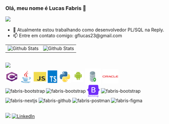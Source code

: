 <h3>Olá, meu nome é Lucas Fabris 👋</h3>

<img src="https://img.shields.io/badge/Overview-Lucas%20Fabris-blue">

<ul>
  <li>🔭 Atualmente estou trabalhando como desenvolvedor PL/SQL na Reply.</li>
  <li>📫 Entre em contato comigo: gflucas23@gmail.com</li>
</ul>

<table>
  <tr>
    <td>
      <img
        align="left"
        src="https://github-readme-stats.vercel.app/api?username=ofabris&theme=vision-friendly-dark&hide_border=false&include_all_commits=true"
        alt="Github Stats"
      />
    </td>
    <td>
      <img
        align="left"
        src="https://github-readme-stats.vercel.app/api/top-langs/?username=ofabris&theme=vision-friendly-dark&hide_border=false&include_all_commits=true&count_private=true&layout=compact"
        alt="Github Stats"
      />
    </td>
  </tr>
</table>

<div style="display: inline_block"><br>
  <img src="https://img.shields.io/badge/Minhas%20Skills- 😎 -blue"><br>
  
  <img align="center" alt="fabris-csharp" height="30" width="40" src="./elements/csharp-logo.svg"/>
  <img align="center" alt="fabris-java" src="https://raw.githubusercontent.com/devicons/devicon/master/icons/java/java-original.svg" alt="java" width="40" height="40"/>
  <img align="center" alt="fabris-javascript" height="30" width="40" src="./elements/javascript-logo.svg"/>
  <img align="center" alt="fabris-typescript" src="https://raw.githubusercontent.com/devicons/devicon/master/icons/typescript/typescript-original.svg" width="30" height="40"/>
  <img align="center" alt="fabris-python" height="40" width="40" src="./elements/python-logo.svg"/>
  <img align="center" lt="fabris-android" src="https://raw.githubusercontent.com/devicons/devicon/master/icons/android/android-original-wordmark.svg" width="35" height="35"/>
  <img align="center" alt="fabris-plsql" height="50" width="50" src="./elements/sqldeveloper-logo.svg"/>
  <img align="center" alt="fabris-oracle" src="https://raw.githubusercontent.com/devicons/devicon/master/icons/oracle/oracle-original.svg" width="50" height="45"/>
  
<br>
  <img align="center" alt="fabris-bootstrap" src="https://cdn.worldvectorlogo.com/logos/css-3.svg" width="30" height="30"/>
  <img align="center" alt="fabris-bootstrap" src="https://cdn.worldvectorlogo.com/logos/html5-2.svg" width="40" height="40"/>
  <img align="center" alt="fabris-bootstrap" src="https://raw.githubusercontent.com/devicons/devicon/master/icons/bootstrap/bootstrap-plain-wordmark.svg" width="40" height="40"/>
  <img align="center" alt="fabris-bootstrap" src="https://cdn.worldvectorlogo.com/logos/tailwindcss.svg" width="40" height="40"/>
  <img align="center" alt="fabris-nextjs" src="https://cdn.worldvectorlogo.com/logos/next-js.svg" width="40" height="40"/>
  <img align="center" alt="fabris-github" src="https://www.vectorlogo.zone/logos/git-scm/git-scm-icon.svg" width="40" height="40"/>
  <img align="center" alt="fabris-postman" src="https://www.vectorlogo.zone/logos/getpostman/getpostman-icon.svg" width="35" height="35"/>
  <img align="center" alt="fabris-figma" src="https://www.vectorlogo.zone/logos/figma/figma-icon.svg" width="35" height="35"/>
</div>

##

<div>
  <a href="mailto:gflucas23@gmail.com"><img src="https://img.shields.io/badge/-Gmail-%23333?style=for-the-badge&logo=gmail&logoColor=white" target="_blank"></a>
  <a href="https://www.linkedin.com/in/lucas-fabris/"><img src="https://img.shields.io/badge/-LinkedIn-%230077B5?style=for-the-badge&logo=linkedin&logoColor=white" target="_blank" alt="LinkedIn"></a>
</div>